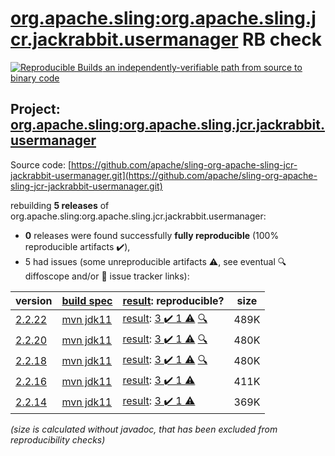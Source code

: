 [org.apache.sling:org.apache.sling.jcr.jackrabbit.usermanager](https://search.maven.org/artifact/org.apache.sling/org.apache.sling.jcr.jackrabbit.usermanager/) RB check
=======

[![Reproducible Builds](https://reproducible-builds.org/images/logos/rb.svg) an independently-verifiable path from source to binary code](https://reproducible-builds.org/)

## Project: [org.apache.sling:org.apache.sling.jcr.jackrabbit.usermanager](https://search.maven.org/artifact/org.apache.sling/org.apache.sling.jcr.jackrabbit.usermanager/)

Source code: [https://github.com/apache/sling-org-apache-sling-jcr-jackrabbit-usermanager.git](https://github.com/apache/sling-org-apache-sling-jcr-jackrabbit-usermanager.git)

rebuilding **5 releases** of org.apache.sling:org.apache.sling.jcr.jackrabbit.usermanager:
- **0** releases were found successfully **fully reproducible** (100% reproducible artifacts :heavy_check_mark:),
- 5 had issues (some unreproducible artifacts :warning:, see eventual :mag: diffoscope and/or :memo: issue tracker links):

| version | [build spec](/BUILDSPEC.md) | [result](https://reproducible-builds.org/docs/jvm/): reproducible? | size |
| -- | --------- | ------ | -- |
| [2.2.22](https://search.maven.org/artifact/org.apache.sling/org.apache.sling.jcr.jackrabbit.usermanager/2.2.22/pom) | [mvn jdk11](org.apache.sling.jcr.jackrabbit.usermanager-2.2.22.buildspec) | [result](org.apache.sling.jcr.jackrabbit.usermanager-2.2.22.buildinfo): [3 :heavy_check_mark:  1 :warning:](org.apache.sling.jcr.jackrabbit.usermanager-2.2.22.buildcompare) [:mag:](org.apache.sling.jcr.jackrabbit.usermanager-2.2.22.diffoscope) | 489K |
| [2.2.20](https://search.maven.org/artifact/org.apache.sling/org.apache.sling.jcr.jackrabbit.usermanager/2.2.20/pom) | [mvn jdk11](org.apache.sling.jcr.jackrabbit.usermanager-2.2.20.buildspec) | [result](org.apache.sling.jcr.jackrabbit.usermanager-2.2.20.buildinfo): [3 :heavy_check_mark:  1 :warning:](org.apache.sling.jcr.jackrabbit.usermanager-2.2.20.buildcompare) [:mag:](org.apache.sling.jcr.jackrabbit.usermanager-2.2.20.diffoscope) | 480K |
| [2.2.18](https://search.maven.org/artifact/org.apache.sling/org.apache.sling.jcr.jackrabbit.usermanager/2.2.18/pom) | [mvn jdk11](org.apache.sling.jcr.jackrabbit.usermanager-2.2.18.buildspec) | [result](org.apache.sling.jcr.jackrabbit.usermanager-2.2.18.buildinfo): [3 :heavy_check_mark:  1 :warning:](org.apache.sling.jcr.jackrabbit.usermanager-2.2.18.buildcompare) [:mag:](org.apache.sling.jcr.jackrabbit.usermanager-2.2.18.diffoscope) | 480K |
| [2.2.16](https://search.maven.org/artifact/org.apache.sling/org.apache.sling.jcr.jackrabbit.usermanager/2.2.16/pom) | [mvn jdk11](org.apache.sling.jcr.jackrabbit.usermanager-2.2.16.buildspec) | [result](org.apache.sling.jcr.jackrabbit.usermanager-2.2.16.buildinfo): [3 :heavy_check_mark:  1 :warning:](org.apache.sling.jcr.jackrabbit.usermanager-2.2.16.buildcompare) | 411K |
| [2.2.14](https://search.maven.org/artifact/org.apache.sling/org.apache.sling.jcr.jackrabbit.usermanager/2.2.14/pom) | [mvn jdk11](org.apache.sling.jcr.jackrabbit.usermanager-2.2.14.buildspec) | [result](org.apache.sling.jcr.jackrabbit.usermanager-2.2.14.buildinfo): [3 :heavy_check_mark:  1 :warning:](org.apache.sling.jcr.jackrabbit.usermanager-2.2.14.buildcompare) | 369K |

<i>(size is calculated without javadoc, that has been excluded from reproducibility checks)</i>
